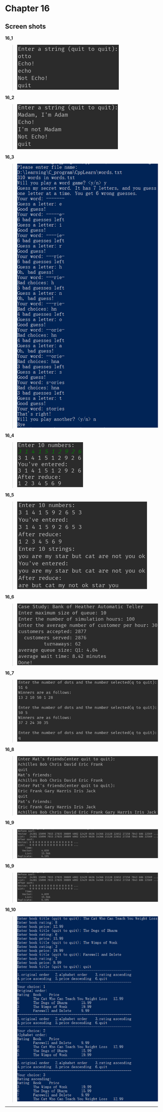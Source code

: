 **Chapter 16**
===

Screen shots
---

**16_1**
>![16_1](https://raw.githubusercontent.com/Achilles-10/Cpp_program/master/Cpp%20primer%20plus/Chapter16/screen%20shots/16_1.png)

**16_2**
>![16_2](https://raw.githubusercontent.com/Achilles-10/Cpp_program/master/Cpp%20primer%20plus/Chapter16/screen%20shots/16_2.png)

**16_3**
>![16_3](https://raw.githubusercontent.com/Achilles-10/Cpp_program/master/Cpp%20primer%20plus/Chapter16/screen%20shots/16_3.png)

**16_4**
>![16_4](https://raw.githubusercontent.com/Achilles-10/Cpp_program/master/Cpp%20primer%20plus/Chapter16/screen%20shots/16_4.png)

**16_5**
>![16_5](https://raw.githubusercontent.com/Achilles-10/Cpp_program/master/Cpp%20primer%20plus/Chapter16/screen%20shots/16_5.png)

**16_6**
>![16_6](https://raw.githubusercontent.com/Achilles-10/Cpp_program/master/Cpp%20primer%20plus/Chapter16/screen%20shots/16_6.png)

**16_7**
>![16_7](https://raw.githubusercontent.com/Achilles-10/Cpp_program/master/Cpp%20primer%20plus/Chapter16/screen%20shots/16_7.png)

**16_8**
>![16_8](https://raw.githubusercontent.com/Achilles-10/Cpp_program/master/Cpp%20primer%20plus/Chapter16/screen%20shots/16_8.png)

**16_9**
>![16_9](https://raw.githubusercontent.com/Achilles-10/Cpp_program/master/Cpp%20primer%20plus/Chapter16/screen%20shots/16_9.png)

**16_9**
>![16_9](https://raw.githubusercontent.com/Achilles-10/Cpp_program/master/Cpp%20primer%20plus/Chapter16/screen%20shots/16_9.png)

**16_10**
>![16_10](https://raw.githubusercontent.com/Achilles-10/Cpp_program/master/Cpp%20primer%20plus/Chapter16/screen%20shots/16_10.png)


---